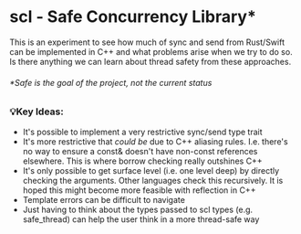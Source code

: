 # scl - Safe Concurrency Library*

This is an experiment to see how much of sync and send from Rust/Swift can be implemented in C++ and what problems arise when we try to do so. Is there anything we can learn about thread safety from these approaches.

###### *Safe is the goal of the project, not the current status 

### 💡Key Ideas:
- It's possible to implement a very restrictive sync/send type trait
- It's more restrictive that _could be_ due to C++ aliasing rules. I.e. there's no way to ensure a const& doesn't have non-const references elsewhere. This is where borrow checking really outshines C++
- It's only possible to get surface level (i.e. one level deep) by directly checking the arguments. Other languages check this recursively. It is hoped this might become more feasible with reflection in C++
- Template errors can be difficult to navigate
- Just having to think about the types passed to scl types (e.g. safe_thread) can help the user think in a more thread-safe way

